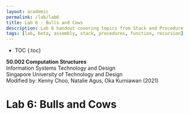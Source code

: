 ```yaml
---
layout: academic
permalink: /lab/lab6
title: Lab 6 - Bulls and Cows
description: Lab 6 handout covering topics from Stack and Procedure
tags: [lab, beta, assembly, stack, procedures, function, recursion]
---
```


* TOC
{:toc}

**50.002 Computation Structures**
<br>
Information Systems Technology and Design
<br>
Singapore University of Technology and Design
<br>
Modified by: Kenny Choo, Natalie Agus, Oka Kurniawan (2021)

# Lab 6: Bulls and Cows
